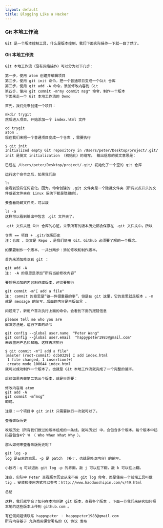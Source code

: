 ```yaml
---
layout: default
title: Blogging Like a Hacker
---
```




###  Git 本地工作流

    Git 是一个版本控制工具，什么是版本控制，我们下面实际操作一下就一目了然了。

####  Git 本地工作流

    Git 本地工作流（没有网络操作）可以分为以下几步：

    第一步，使用 atom 创建并编辑项目
    第二步，使用 git init 命令，把一个普通项目变成一个Git 仓库
    第三步，使用 git add -A 命令，添加修改内容到 Git
    第四步，使用 git commit -m"my commit msg" 命令，制作一个版本
    下面来走一个 Git 本地工作流的 Demo

    首先，我们先来创建一个项目：

    mkdir trygit
    然后进入项目，开始添加一个 index.html 文件

    cd trygit
    atom .
    现在我们来把一个普通项目变成一个仓库 ，需要执行

    $ git init
    Initialized empty Git repository in /Users/peter/Desktop/project/.git/
    init 是英文 initialization （初始化）的缩写。 输出信息的英文意思是：

    已经在 /Users/peter/Desktop/project/.git/ 初始化了一个空的 git 仓库

    运行这个命令之后，如果我们敲

    ls
    会看到没有任何变化。因为，命令创建的 .git 文件夹是一个隐藏文件夹（所有以点开头的文件或者文件夹在 Linux 系统下都是隐藏的）。

    要查看隐藏文件夹，可以敲

    ls -a
    这样可以看到输出中包含 .git 文件夹了。

    .git 文件夹是 Git 仓库的心脏，未来所有的版本历史都会保存在 .git 文件夹中。所以

    仓库 == 项目 + .git/改版历史
    注：仓库 ，英文是 Repo ，是我们使用 Git，Github 必须要了解的一个概念。

    如果要制作一个版本，一共分两步：添加修改和制作版本。

    首先来添加修改到 git ：

    git add -A
    注： -A 的意思是添加“所有当前修改内容”

    要想把添加的内容制作成版本，还需要执行

    git commit -m"I add a file"
    注： commit 的意思是”做一件很重要的事”，但是在 git 这里，它的意思就是版本 。-m 就是 message 的简写，后面的内容是再版留言 。

    问题来了，新用户首次执行上面的命令，会看到下面的报错信息

    please tell me who you are
    解决方法是，运行下面的命令

    git config --global user.name  "Peter Wang"
    git config --global user.email  "happypeter1983@gmail.com"
    来设置用户名和邮箱。这样再次执行

    $ git commit -m"I add a file"
    [master (root-commit) dcb0329] I add index.html
     1 file changed, 1 insertion(+)
     create mode 100644 index.html
    就可以成功制作一个版本了。也就是 Git 本地工作流就完成了一个完整的循环。

    后续如果再做第二第三个版本，就是只需要：

    修改内容用 atom
    git add -A
    git commit -m”msg”
    即可。

    注意：一个项目中 git init 只需要执行一次就可以了。

    查看改版历史

    改版历史（所有我们做过的版本组成的一条线，就叫历史）中，会包含多个版本。每个版本中起码要包含4个 W （ Who When What Why ）。

    那么如何来查看改版历史呢？

    git log -p
    log 是日志的意思。-p 是 patch （补丁，也就是修改内容）的缩写。

    小技巧：q 可以退出 git log -p 的界面，敲 j 可以往下翻，敲 k 可以往上翻。

    注意，实际中 Peter 查看版本历史从来不用 git log 命令，而是使用一个前端工具叫做 tig 。安装和使用方式可以参考：http://www.haoduoshipin.com/v/49.html

    总结

    这样，我们就学会了如何在本地创建 git 版本，查看各个版本 ，下面一节我们来研究如何把本地的这些版本上传到 github.com 。

    有任何问题请联系 happypeter ： happypeter1983@gmail.com
    所有内容基于 允许商用保留署名的 CC 协议 发布
